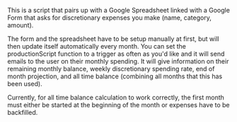 This is a script that pairs up with a Google Spreadsheet linked with a Google Form that asks for discretionary expenses you make (name, category, amount).

The form and the spreadsheet have to be setup manually at first, but will then update itself automatically every month. You can set the productionScript function to a trigger as often as you'd like and it will send emails to the user on their monthly spending. It will give information on their remaining monthly balance, weekly discretionary spending rate, end of month projection, and all time balance (combining all months that this has been used).

Currently, for all time balance calculation to work correctly, the first month must either be started at the beginning of the month or expenses have to be backfilled.
